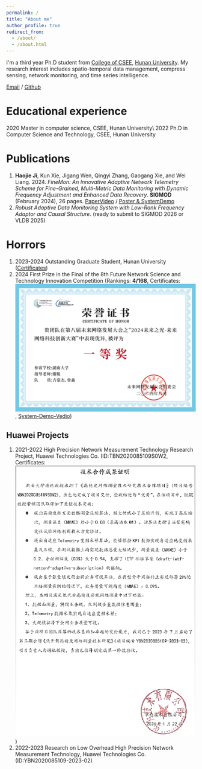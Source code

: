 ```yaml
---
permalink: /
title: "About me"
author_profile: true
redirect_from: 
  - /about/
  - /about.html
---
```


I'm a third year Ph.D student from [College of CSEE](https://csee.hnu.edu.cn/), [Hunan University](https://www.hnu.edu.cn/). My research interest includes spatio-temporal data management, compress sensing, network monitoring, and time series intelligence.

[Email](mailto:jihaojie@hnu.edu.cn) / [Github](https://github.com/haojieji)

Educational experience
======
2020 Master in computer science, CSEE, Hunan University\\
2022 Ph.D in Computer Science and Technology, CSEE, Hunan University

Publications
======
1. **Haojie Ji**, Kun Xie, Jigang Wen, Qingyi Zhang, Gaogang Xie, and Wei Liang. 2024. *FineMon: An Innovative Adaptive Network Telemetry Scheme for Fine-Grained, Multi-Metric Data Monitoring with Dynamic Frequency Adjustment and Enhanced Data Recovery*. **SIGMOD** (February 2024), 26 pages. [PaperVideo](https://dl.acm.org/doi/10.1145/3639267) / [Poster & SystemDemo](https://github.com/haojieji/FineMon)
2. *Robust Adaptive Data Monitoring System with Low-Rank Frequency Adaptor and Causal Structure*. (ready to submit to SIGMOD 2026 or VLDB 2025)

   
Horrors
======
1. 2023-2024 Outstanding Graduate Student, Hunan University ([Certificates](https://csee.hnu.edu.cn/info/1062/13358.htm))
2. 2024 First Prize in the Final of the 8th Future Network Science and Technology Innovation Competition (Rankings: **4/168**, Certificates: ![Certificates](https://github.com/haojieji/cv/blob/master/images/prizes.png), [System-Demo-Vedio](https://github.com/haojieji/cv/blob/master/images/demo.mp4))


Huawei Projects
------
1. 2021-2022 High Precision Network Measurement Technology Research Project, Huawei Technologies Co. (ID:TBN2020085109S0W2, Certificates: ![Certificates](../images/projects.png))
2. 2022-2023 Research on Low Overhead High Precision Network Measurement Technology, Huawei Technologies Co. (ID:YBN2020085109-2023-02)


